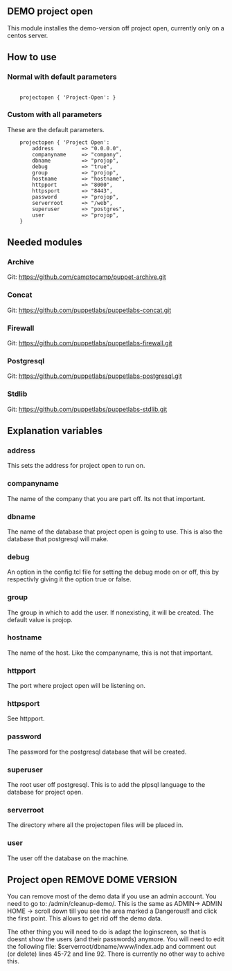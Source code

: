 ## DEMO project open

This module installes the demo-version off project open, currently only on a centos server.

## How to use

### Normal with default parameters

```puppet

	projectopen { 'Project-Open': }

```
### Custom with all parameters

These are the default parameters.

```puppet
	projectopen { 'Project Open':
		address			=> "0.0.0.0",
		companyname		=> "company",
		dbname			=> "projop",
		debug			=> "true",
		group			=> "projop",
		hostname		=> "hostname",
		httpport		=> "8000",
		httpsport		=> "8443",
		password		=> "projop",
		serverroot		=> "/web",
		superuser		=> "postgres",
		user			=> "projop",
	}
```
## Needed modules

### Archive

Git: https://github.com/camptocamp/puppet-archive.git

### Concat

Git: https://github.com/puppetlabs/puppetlabs-concat.git

### Firewall

Git: https://github.com/puppetlabs/puppetlabs-firewall.git

### Postgresql

Git: https://github.com/puppetlabs/puppetlabs-postgresql.git

### Stdlib

Git: https://github.com/puppetlabs/puppetlabs-stdlib.git

## Explanation variables

### address

This sets the address for project open to run on.

### companyname

The name of the company that you are part off. Its not that important.

### dbname

The name of the database that project open is going to use. This is also the database that postgresql will make.

### debug

An option in the config.tcl file for setting the debug mode on or off, this by respectivly giving it the option true or false.

### group

The group in which to add the user. If nonexisting, it will be created. The default value is projop.

### hostname

The name of the host. Like the companyname, this is not that important.

### httpport

The port where project open will be listening on. 

### httpsport

See httpport.

### password

The password for the postgresql database that will be created.

### superuser

The root user off postgresql. This is to add the plpsql language to the database for project open.

### serverroot

The directory where all the projectopen files will be placed in.

### user

The user off the database on the machine.

## Project open REMOVE DOME VERSION

You can remove most of the demo data if you use an admin account. You need to go to: /admin/cleanup-demo/. This is the same as ADMIN-> ADMIN HOME -> scroll down till you see the area marked a Dangerous!! and click the first point. This allows to get rid off the demo data.

The other thing you will need to do is adapt the loginscreen, so that is doesnt show the users (and their passwords) anymore. You will need to edit the following file: $serverroot/dbname/www/index.adp and comment out (or delete) lines 45-72 and line 92. There is currently no other way to achive this.